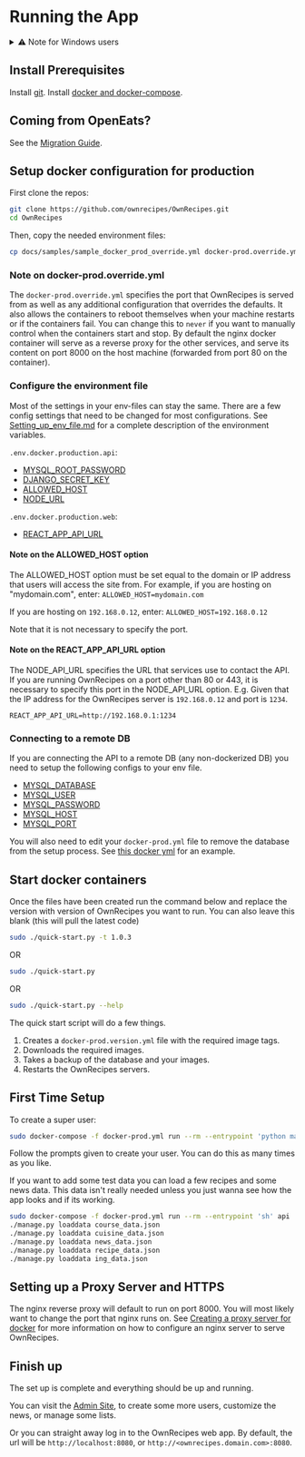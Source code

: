 # Running the App

<details>
  <summary>⚠ Note for Windows users</summary>
  <p>
    This documentation is written for Linux-based systems.
    If you are using Windows, please be aware of some subtle changes:
    <ol>
      <li>Do not use the built-in commad-line, but the PowerShell. Some syntax will not work on the command-line.</li>
      <li>There is no sudo. Most of the commands will work without the sudo. If you encounter permission errors, please run your PowerShell as administrator.</li>
    </ol>
  </p>
</details>

## Install Prerequisites

Install [git](Install_Prerequisites.md/#git).
Install [docker and docker-compose](Install_Prerequisites.md/#docker).

## Coming from OpenEats?

See the [Migration Guide](Migrating_from_OpenEats.md).

## Setup docker configuration for production

First clone the repos:
```bash
git clone https://github.com/ownrecipes/OwnRecipes.git
cd OwnRecipes
```

Then, copy the needed environment files:
```bash
cp docs/samples/sample_docker_prod_override.yml docker-prod.override.yml
```

### Note on docker-prod.override.yml

The `docker-prod.override.yml` specifies the port that OwnRecipes is served from as well as any additional configuration that overrides the defaults.
It also allows the containers to reboot themselves when your machine restarts or if the containers fail. You can change this to `never` if you want to manually control when the containers start and stop.
By default the nginx docker container will serve as a reverse proxy for the other services, and serve its content on port 8000 on the host machine (forwarded from port 80 on the container).

### Configure the environment file

Most of the settings in your env-files can stay the same. There are a few config settings that need to be changed for most configurations.
See [Setting_up_env_file.md](Setting_up_env_file.md) for a complete description of the environment variables.

`.env.docker.production.api`:

- [MYSQL_ROOT_PASSWORD](Setting_up_env_file.md#MYSQL_ROOT_PASSWORD)
- [DJANGO_SECRET_KEY](Setting_up_env_file.md#DJANGO_SECRET_KEY)
- [ALLOWED_HOST](Setting_up_env_file.md#ALLOWED_HOST)
- [NODE_URL](Setting_up_env_file.md#NODE_URL)

`.env.docker.production.web`:

- [REACT_APP_API_URL](Setting_up_env_file.md#REACT_APP_API_URL)


#### Note on the ALLOWED_HOST option

The ALLOWED_HOST option must be set equal to the domain or IP address that users will access the site from.
For example, if you are hosting on "mydomain.com", enter:
``ALLOWED_HOST=mydomain.com``

If you are hosting on `192.168.0.12`, enter:
``ALLOWED_HOST=192.168.0.12``

Note that it is not necessary to specify the port.

#### Note on the REACT_APP_API_URL option

The NODE_API_URL specifies the URL that services use to contact the API.
If you are running OwnRecipes on a port other than 80 or 443, it is necessary to specify this port in the NODE_API_URL option.
E.g. Given that the IP address for the OwnRecipes server is `192.168.0.12` and port is `1234`.

``REACT_APP_API_URL=http://192.168.0.1:1234``

### Connecting to a remote DB
If you are connecting the API to a remote DB (any non-dockerized DB) you need to setup the following configs to your env file.

- [MYSQL_DATABASE](Setting_up_env_file.md#MYSQL_DATABASE)
- [MYSQL_USER](Setting_up_env_file.md#MYSQL_USER)
- [MYSQL_PASSWORD](Setting_up_env_file.md#MYSQL_PASSWORD)
- [MYSQL_HOST](Setting_up_env_file.md#MYSQL_HOST)
- [MYSQL_PORT](Setting_up_env_file.md#MYSQL_PORT)

You will also need to edit your `docker-prod.yml` file to remove the database from the setup process. See [this docker yml](samples/sample_docker_prod_remote_db.yml) for an example.

## Start docker containers

Once the files have been created run the command below and replace the version with version of OwnRecipes you want to run. You can also leave this blank (this will pull the latest code)

```bash
sudo ./quick-start.py -t 1.0.3
```
OR
```bash
sudo ./quick-start.py
```
OR
```bash
sudo ./quick-start.py --help
```

The quick start script will do a few things.
1. Creates a `docker-prod.version.yml` file with the required image tags.
2. Downloads the required images.
3. Takes a backup of the database and your images.
4. Restarts the OwnRecipes servers.

## First Time Setup

To create a super user:
``` bash
sudo docker-compose -f docker-prod.yml run --rm --entrypoint 'python manage.py createsuperuser' api
```
Follow the prompts given to create your user. You can do this as many times as you like.

If you want to add some test data you can load a few recipes and some news data. This data isn't really needed unless you just wanna see how the app looks and if its working.
```bash
sudo docker-compose -f docker-prod.yml run --rm --entrypoint 'sh' api
./manage.py loaddata course_data.json
./manage.py loaddata cuisine_data.json
./manage.py loaddata news_data.json
./manage.py loaddata recipe_data.json
./manage.py loaddata ing_data.json
```

## Setting up a Proxy Server and HTTPS

The nginx reverse proxy will default to run on port 8000. You will most likely want to change the port that nginx runs on.
See [Creating a proxy server for docker](Creating_a_proxy_server_for_docker.md) for more information on how to configure an nginx server to serve OwnRecipes.

## Finish up

The set up is complete and everything should be up and running.

You can visit the [Admin Site](Admin_site.md), to create some more users, customize the news, or manage some lists.

Or you can straight away log in to the OwnRecipes web app. By default, the url will be `http://localhost:8080`, or `http://<ownrecipes.domain.com>:8080`.
